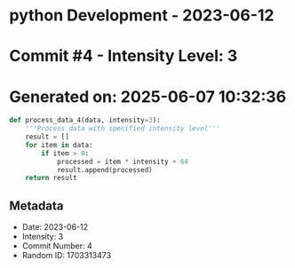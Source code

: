 ﻿# python Development - 2023-06-12
# Commit #4 - Intensity Level: 3
# Generated on: 2025-06-07 10:32:36
```python
def process_data_4(data, intensity=3):
    '''Process data with specified intensity level'''
    result = []
    for item in data:
        if item > 0:
            processed = item * intensity + 64
            result.append(processed)
    return result
```
## Metadata
- Date: 2023-06-12
- Intensity: 3
- Commit Number: 4
- Random ID: 1703313473
